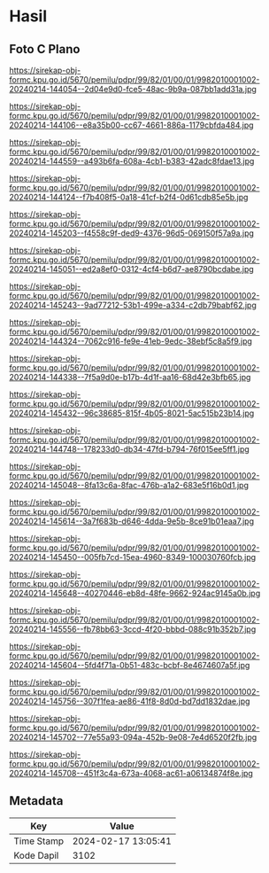 # Hasil

## Foto C Plano

https://sirekap-obj-formc.kpu.go.id/5670/pemilu/pdpr/99/82/01/00/01/9982010001002-20240214-144054--2d04e9d0-fce5-48ac-9b9a-087bb1add31a.jpg

https://sirekap-obj-formc.kpu.go.id/5670/pemilu/pdpr/99/82/01/00/01/9982010001002-20240214-144106--e8a35b00-cc67-4661-886a-1179cbfda484.jpg

https://sirekap-obj-formc.kpu.go.id/5670/pemilu/pdpr/99/82/01/00/01/9982010001002-20240214-144559--a493b6fa-608a-4cb1-b383-42adc8fdae13.jpg

https://sirekap-obj-formc.kpu.go.id/5670/pemilu/pdpr/99/82/01/00/01/9982010001002-20240214-144124--f7b408f5-0a18-41cf-b2f4-0d61cdb85e5b.jpg

https://sirekap-obj-formc.kpu.go.id/5670/pemilu/pdpr/99/82/01/00/01/9982010001002-20240214-145203--f4558c9f-ded9-4376-96d5-069150f57a9a.jpg

https://sirekap-obj-formc.kpu.go.id/5670/pemilu/pdpr/99/82/01/00/01/9982010001002-20240214-145051--ed2a8ef0-0312-4cf4-b6d7-ae8790bcdabe.jpg

https://sirekap-obj-formc.kpu.go.id/5670/pemilu/pdpr/99/82/01/00/01/9982010001002-20240214-145243--9ad77212-53b1-499e-a334-c2db79babf62.jpg

https://sirekap-obj-formc.kpu.go.id/5670/pemilu/pdpr/99/82/01/00/01/9982010001002-20240214-144324--7062c916-fe9e-41eb-9edc-38ebf5c8a5f9.jpg

https://sirekap-obj-formc.kpu.go.id/5670/pemilu/pdpr/99/82/01/00/01/9982010001002-20240214-144338--7f5a9d0e-b17b-4d1f-aa16-68d42e3bfb65.jpg

https://sirekap-obj-formc.kpu.go.id/5670/pemilu/pdpr/99/82/01/00/01/9982010001002-20240214-145432--96c38685-815f-4b05-8021-5ac515b23b14.jpg

https://sirekap-obj-formc.kpu.go.id/5670/pemilu/pdpr/99/82/01/00/01/9982010001002-20240214-144748--178233d0-db34-47fd-b794-76f015ee5ff1.jpg

https://sirekap-obj-formc.kpu.go.id/5670/pemilu/pdpr/99/82/01/00/01/9982010001002-20240214-145048--8fa13c6a-8fac-476b-a1a2-683e5f16b0d1.jpg

https://sirekap-obj-formc.kpu.go.id/5670/pemilu/pdpr/99/82/01/00/01/9982010001002-20240214-145614--3a7f683b-d646-4dda-9e5b-8ce91b01eaa7.jpg

https://sirekap-obj-formc.kpu.go.id/5670/pemilu/pdpr/99/82/01/00/01/9982010001002-20240214-145450--005fb7cd-15ea-4960-8349-100030760fcb.jpg

https://sirekap-obj-formc.kpu.go.id/5670/pemilu/pdpr/99/82/01/00/01/9982010001002-20240214-145648--40270446-eb8d-48fe-9662-924ac9145a0b.jpg

https://sirekap-obj-formc.kpu.go.id/5670/pemilu/pdpr/99/82/01/00/01/9982010001002-20240214-145556--fb78bb63-3ccd-4f20-bbbd-088c91b352b7.jpg

https://sirekap-obj-formc.kpu.go.id/5670/pemilu/pdpr/99/82/01/00/01/9982010001002-20240214-145604--5fd4f71a-0b51-483c-bcbf-8e4674607a5f.jpg

https://sirekap-obj-formc.kpu.go.id/5670/pemilu/pdpr/99/82/01/00/01/9982010001002-20240214-145756--307f1fea-ae86-41f8-8d0d-bd7dd1832dae.jpg

https://sirekap-obj-formc.kpu.go.id/5670/pemilu/pdpr/99/82/01/00/01/9982010001002-20240214-145702--77e55a93-094a-452b-9e08-7e4d6520f2fb.jpg

https://sirekap-obj-formc.kpu.go.id/5670/pemilu/pdpr/99/82/01/00/01/9982010001002-20240214-145708--451f3c4a-673a-4068-ac61-a06134874f8e.jpg


## Metadata

| Key        | Value               |
| ---------- | ------------------- |
| Time Stamp | 2024-02-17 13:05:41 |
| Kode Dapil | 3102                |



